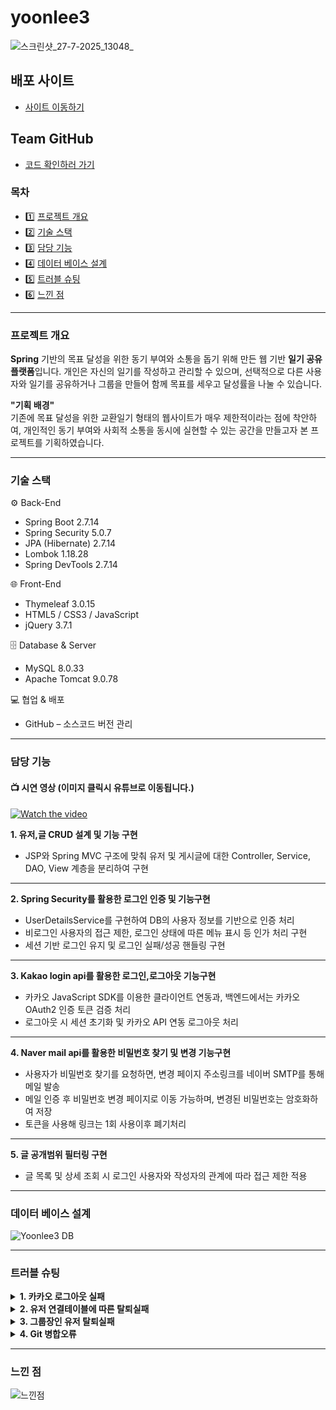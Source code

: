 # yoonlee3
![스크린샷_27-7-2025_13048_](https://github.com/user-attachments/assets/05e00f73-9ee7-46c6-b830-4c80146b1eb3)

## 배포 사이트
- [사이트 이동하기](http://3.39.192.82:8080/)

## Team GitHub
- [코드 확인하러 가기](https://github.com/Lee-jaemyeong/team-repository)

### 목차
- 1️⃣ [프로젝트 개요](#프로젝트-개요)
- 2️⃣ [기술 스택](#기술-스택)
- 3️⃣ [담당 기능](#담당-기능)
- 4️⃣ [데이터 베이스 설계](#데이터-베이스-설계)
- 5️⃣ [트러블 슈팅](#트러블-슈팅)
- 6️⃣ [느낀 점](#느낀-점)

<hr/>

### 프로젝트 개요
**Spring** 기반의 목표 달성을 위한 동기 부여와 소통을 돕기 위해 만든 웹 기반 **일기 공유 플랫폼**입니다.
개인은 자신의 일기를 작성하고 관리할 수 있으며, 선택적으로 다른 사용자와 일기를 공유하거나 그룹을 만들어 함께 목표를 세우고 달성률을 나눌 수 있습니다.

**"기획 배경"** <br/>
기존에 목표 달성을 위한 교환일기 형태의 웹사이트가 매우 제한적이라는 점에 착안하여,
개인적인 동기 부여와 사회적 소통을 동시에 실현할 수 있는 공간을 만들고자 본 프로젝트를 기획하였습니다.
<hr/>

### 기술 스택
⚙️ Back-End
- Spring Boot 2.7.14
- Spring Security 5.0.7
- JPA (Hibernate) 2.7.14
- Lombok 1.18.28
- Spring DevTools 2.7.14

🌐 Front-End
- Thymeleaf 3.0.15
- HTML5 / CSS3 / JavaScript
- jQuery 3.7.1

🗄 Database & Server
- MySQL 8.0.33
- Apache Tomcat 9.0.78

💻 협업 & 배포
- GitHub – 소스코드 버전 관리

<hr/>

### 담당 기능
#### 📺 시연 영상 (이미지 클릭시 유튜브로 이동됩니다.)

[![Watch the video](https://img.youtube.com/vi/F6DzPczeOM4/hqdefault.jpg)](https://www.youtube.com/watch?v=F6DzPczeOM4&t=4s)

**1. 유저,글 CRUD 설계 및 기능 구현**
  - JSP와 Spring MVC 구조에 맞춰 유저 및 게시글에 대한 Controller, Service, DAO, View 계층을 분리하여 구현
---

**2. Spring Security를 활용한 로그인 인증 및 기능구현**
  - UserDetailsService를 구현하여 DB의 사용자 정보를 기반으로 인증 처리
  - 비로그인 사용자의 접근 제한, 로그인 상태에 따른 메뉴 표시 등 인가 처리 구현
  - 세션 기반 로그인 유지 및 로그인 실패/성공 핸들링 구현
---

**3. Kakao login api를 활용한 로그인,로그아웃 기능구현**
  - 카카오 JavaScript SDK를 이용한 클라이언트 연동과, 백엔드에서는 카카오 OAuth2 인증 토큰 검증 처리
  - 로그아웃 시 세션 초기화 및 카카오 API 연동 로그아웃 처리
---

**4. Naver mail api를 활용한 비밀번호 찾기 및 변경 기능구현**
  - 사용자가 비밀번호 찾기를 요청하면, 변경 페이지 주소링크를 네이버 SMTP를 통해 메일 발송
  - 메일 인증 후 비밀번호 변경 페이지로 이동 가능하며, 변경된 비밀번호는 암호화하여 저장
  - 토큰을 사용해 링크는 1회 사용이후 폐기처리
---

**5. 글 공개범위 필터링 구현**
  - 글 목록 및 상세 조회 시 로그인 사용자와 작성자의 관계에 따라 접근 제한 적용

<hr/>

### 데이터 베이스 설계

![Yoonlee3 DB](https://github.com/user-attachments/assets/1e2e1bd1-4ec0-488a-9698-80bafa37e77a)

<hr/>

### 트러블 슈팅
<details>
  <summary><strong>1. 카카오 로그아웃 실패</strong></summary>
  • <strong>문제 상황</strong>: 카카오 로그아웃 시, 세션 쿠키가 정상적으로 삭제되지 않아 사용자가 로그아웃해도 자동으로 로그인 상태가 유지되는 현상이 발생 <br/> → 보안 취약점 존재
  <br/>
  • <strong>원인 분석</strong>: 카카오 로그아웃 API 호출 또는 로그아웃 URL 리다이렉션이 누락<br/> → 카카오 측 세션 및 인증 토큰이 미해제
  <br/>
  • <strong>해결 방법</strong>: Spring Security 설정에 카카오 로그아웃 URL을 명시하여 로그아웃 요청 시 해당URL로 리다이렉트되도록 구현<br/> → 카카오 세션을 종료시키고, 클라이언트 쿠키도 정상적으로 삭제되도록 처리

</details>
<details>
  <summary><strong>2. 유저 연결테이블에 따른 탈퇴실패</strong></summary>
  • <strong>문제 상황</strong>: 사용자가 그룹에 가입, 게시글 등 연관된 데이터를 보유한 상태에서 탈퇴 시도  <br/> → 데이터베이스 제약조건으로 인해 사용자 삭제가 실패
  <br/>
  • <strong>원인 분석</strong>: 사용자 엔티티와 연관된 다른 엔티티(예: 그룹, 게시글 등) 간의 외래키 관계 존재<br/> → 연관 데이터가 삭제 또는 해제되지 않아 제약 조건을 위반
  <br/>
  • <strong>해결 방법</strong>: JPA 엔티티에 cascade = CascadeType.REMOVE 설정을 적용<br/> → 사용자가 삭제 시 연관된 엔티티도 함께 삭제 처리<br/> → 무결성 문제를 해결하고, 사용자 탈퇴가 원활히 진행되도록 개선

</details>
<details>
  <summary><strong>3. 그룹장인 유저 탈퇴실패</strong></summary>
  • <strong>문제 상황</strong>: 그룹장 권한을 보유한 사용자가 탈퇴를 시도할 경우, 해당 그룹의 연결 관계로 인해 탈퇴 불가능
  <br/>
  • <strong>원인 분석</strong>: 그룹 엔티티가 다수의 사용자와 연관되어 있고, 그룹장의 권한 이전 로직이 없어서 그룹장이 탈퇴 시 그룹도 같이 삭제되는 현상 발생
  <br/>
  • <strong>해결 방법</strong>: 그룹장 탈퇴 시점에 해당 그룹 내 가입일 기준으로 다음 순번의 사용자에게 자동으로 그룹장 권한을 양도하는 권한 이전 로직을 구현 만약 그룹에 그룹장 외에 다른 회원이 없을 경우, 그룹 자체도 함께 삭제되도록 처리

</details>
<details>
  <summary><strong>4. Git 병합오류</strong></summary>
  • <strong>문제 상황</strong>: 엔티티, 서비스, 컨트롤러 파일에서 다수 개발자가 동시에 작업하며 병합 충돌이 빈번하게 발생
  <br/>
  • <strong>원인 분석</strong>: 세밀하지 않은 파트 분배 및 중복된 파일로 여러 사람이 개발하여 충돌문제가 발생
  <br/>
  • <strong>해결 방법</strong>: 팀원들에게 개발파일을 받아 수동으로 병합후 Git main브랜치에 Push하는 방식으로 해결

</details>
<hr/>

### 느낀 점

![느낀점](https://github.com/user-attachments/assets/d10d43ec-55ad-490e-a0ab-fd0251924a74)
